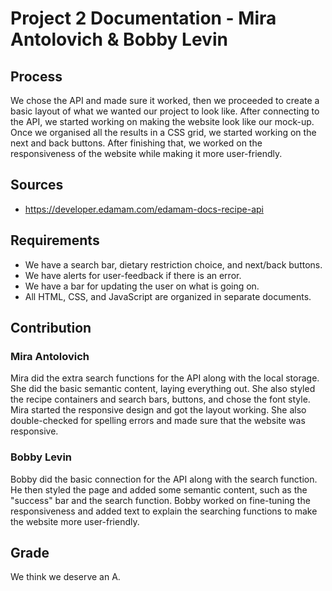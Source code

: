# Project 2 Documentation - Mira Antolovich & Bobby Levin
## Process
We chose the API and made sure it worked, then we proceeded to create a basic layout of what we wanted our project to look like. After connecting to the API, we started working on making the website look like our mock-up. Once we organised all the results in a CSS grid, we started working on the next and back buttons. After finishing that, we worked on the responsiveness of the website while making it more user-friendly.
## Sources
* https://developer.edamam.com/edamam-docs-recipe-api
## Requirements
* We have a search bar, dietary restriction choice, and next/back buttons.
* We have alerts for user-feedback if there is an error.
* We have a bar for updating the user on what is going on.
* All HTML, CSS, and JavaScript are organized in separate documents.
## Contribution
### Mira Antolovich
Mira did the extra search functions for the API along with the local storage. She did the basic semantic content, laying everything out. She also styled the recipe containers and search bars, buttons, and chose the font style. Mira started the responsive design and got the layout working. She also double-checked for spelling errors and made sure that the website was responsive.
### Bobby Levin
Bobby did the basic connection for the API along with the search function. He then styled the page and added some semantic content, such as the "success" bar and the search function. Bobby worked on fine-tuning the responsiveness and added text to explain the searching functions to make the website more user-friendly.
## Grade
We think we deserve an A.
